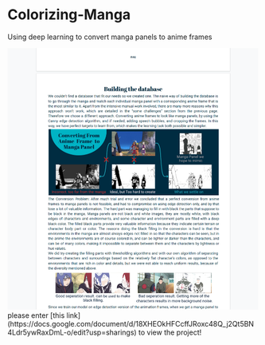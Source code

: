 # Colorizing-Manga
Using deep learning to convert manga panels to anime frames

<img src="report preview.png" alt="report image" width="1080" />
please enter [this link](https://docs.google.com/document/d/18XHEOkHFCcffJRoxc48Q_j2Qt5BN4Ldr5ywRaxDmL-o/edit?usp=sharings) to view the project!
